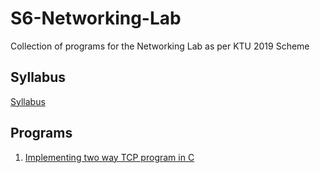 # S6-Networking-Lab
Collection of programs for the Networking Lab as per KTU 2019 Scheme

## Syllabus
[Syllabus](Docs/CSL332%20-%20KTU%202019%20Syllabus.pdf)


## Programs
1. [Implementing two way TCP program in C](Programs/TCP)
